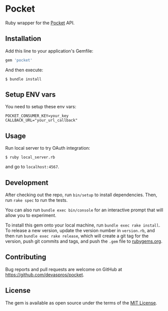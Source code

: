 # Pocket

Ruby wrapper for the [Pocket](https://getpocket.com) API.

## Installation

Add this line to your application's Gemfile:

```ruby
gem 'pocket'
```

And then execute:

```
$ bundle install
```

## Setup ENV vars

You need to setup these env vars:

```shell
POCKET_CONSUMER_KEY=your_key
CALLBACK_URL="your_url_callback"
````

## Usage

Run local server to try OAuth integration:

```
$ ruby local_server.rb
```

and go to `localhost:4567`.

## Development

After checking out the repo, run `bin/setup` to install dependencies. Then, run `rake spec` to run the tests.

You can also run `bundle exec bin/console` for an interactive prompt that will allow you to experiment.

To install this gem onto your local machine, run `bundle exec rake install`. To release a new version, update the version number in `version.rb`, and then run `bundle exec rake release`, which will create a git tag for the version, push git commits and tags, and push the `.gem` file to [rubygems.org](https://rubygems.org).

## Contributing

Bug reports and pull requests are welcome on GitHub at https://github.com/devaspros/pocket.

## License

The gem is available as open source under the terms of the [MIT License](https://opensource.org/licenses/MIT).

